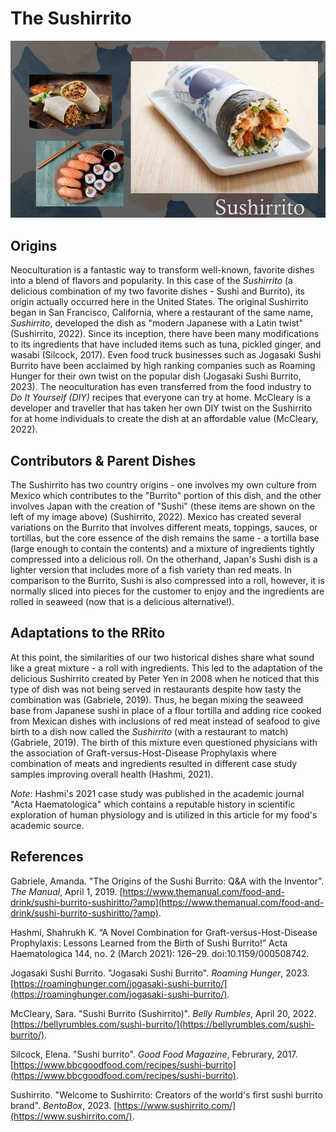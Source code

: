 # The Sushirrito

![](./db5.jpg)

## Origins

Neoculturation is a fantastic way to transform well-known, favorite dishes into a blend of flavors and popularity. 
In this case of the *Sushirrito* (a delicious combination of my two favorite dishes - Sushi and Burrito), its origin actually occurred here in the United States. 
The original Sushirrito began in San Francisco, California, where a restaurant of the same name, *Sushirrito*, developed the dish as "modern Japanese with a Latin twist" (Sushirrito, 2022). 
Since its inception, there have been many modifications to its ingredients that have included items such as tuna, pickled ginger, and wasabi (Silcock, 2017). 
Even food truck businesses such as Jogasaki Sushi Burrito have been acclaimed by high ranking companies such as Roaming Hunger for their own twist on the popular dish (Jogasaki Sushi Burrito, 2023). 
The neoculturation has even transferred from the food industry to *Do It Yourself (DIY)* recipes that everyone can try at home. 
McCleary is a developer and traveller that has taken her own DIY twist on the Sushirrito for at home individuals to create the dish at an affordable value (McCleary, 2022).

## Contributors & Parent Dishes

The Sushirrito has two country origins - one involves my own culture from Mexico which contributes to the "Burrito" portion of this dish, and the other involves Japan with the creation of "Sushi" (these items are shown on the left of my image above) (Sushirrito, 2022). 
Mexico has created several variations on the Burrito that involves different meats, toppings, sauces, or tortillas, but the core essence of the dish remains the same - a tortilla base (large enough to contain the contents) and a mixture of ingredients tightly compressed into a delicious roll. 
On the otherhand, Japan's Sushi dish is a lighter version that includes more of a fish variety than red meats. 
In comparison to the Burrito, Sushi is also compressed into a roll, however, it is normally sliced into pieces for the customer to enjoy and the ingredients are rolled in seaweed (now that is a delicious alternative!).

## Adaptations to the RRito

At this point, the similarities of our two historical dishes share what sound like a great mixture - a roll with ingredients. 
This led to the adaptation of the delicious Sushirrito created by Peter Yen in 2008 when he noticed that this type of dish was not being served in restaurants despite how tasty the combination was (Gabriele, 2019). 
Thus, he began mixing the seaweed base from Japanese sushi in place of a flour tortilla and adding rice cooked from Mexican dishes with inclusions of red meat instead of seafood to give birth to a dish now called the *Sushirrito* (with a restaurant to match) (Gabriele, 2019). 
The birth of this mixture even questioned physicians with the association of Graft-versus-Host-Disease Prophylaxis where combination of meats and ingredients resulted in different case study samples improving overall health (Hashmi, 2021). 

*Note*: Hashmi's 2021 case study was published in the academic journal "Acta Haematologica" which contains a reputable history in scientific exploration of human physiology and is utilized in this article for my food's academic source.

## References

Gabriele, Amanda. "The Origins of the Sushi Burrito: Q&A with the Inventor". *The Manual*, April 1, 2019. [https://www.themanual.com/food-and-drink/sushi-burrito-sushiritto/?amp](https://www.themanual.com/food-and-drink/sushi-burrito-sushiritto/?amp).

Hashmi, Shahrukh K. “A Novel Combination for Graft-versus-Host-Disease Prophylaxis: Lessons Learned from the Birth of Sushi Burrito!” Acta Haematologica 144, no. 2 (March 2021): 126–29. doi:10.1159/000508742.

Jogasaki Sushi Burrito. "Jogasaki Sushi Burrito". *Roaming Hunger*, 2023. [https://roaminghunger.com/jogasaki-sushi-burrito/](https://roaminghunger.com/jogasaki-sushi-burrito/).

McCleary, Sara. "Sushi Burrito (Sushirrito)". *Belly Rumbles*, April 20, 2022. [https://bellyrumbles.com/sushi-burrito/](https://bellyrumbles.com/sushi-burrito/).

Silcock, Elena. "Sushi burrito". *Good Food Magazine*, Februrary, 2017. [https://www.bbcgoodfood.com/recipes/sushi-burrito](https://www.bbcgoodfood.com/recipes/sushi-burrito).

Sushirrito. "Welcome to Sushirrito: Creators of the world's first sushi burrito brand". *BentoBox*, 2023. [https://www.sushirrito.com/](https://www.sushirrito.com/).
